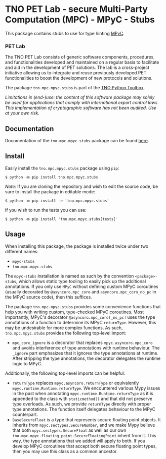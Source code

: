 # TNO PET Lab - secure Multi-Party Computation (MPC) - MPyC - Stubs

This package contains stubs to use for type hinting [MPyC](https://github.com/lschoe/mpyc).

### PET Lab

The TNO PET Lab consists of generic software components, procedures, and functionalities developed and maintained on a regular basis to facilitate and aid in the development of PET solutions. The lab is a cross-project initiative allowing us to integrate and reuse previously developed PET functionalities to boost the development of new protocols and solutions.

The package `tno.mpc.mpyc.stubs` is part of the [TNO Python Toolbox](https://github.com/TNO-PET).

_Limitations in (end-)use: the content of this software package may solely be used for applications that comply with international export control laws._
_This implementation of cryptographic software has not been audited. Use at your own risk._

## Documentation

Documentation of the `tno.mpc.mpyc.stubs` package can be found
[here](https://docs.pet.tno.nl/mpc/mpyc/stubs/2.11.0).

## Install

Easily install the `tno.mpc.mpyc.stubs` package using `pip`:

```console
$ python -m pip install tno.mpc.mpyc.stubs
```

_Note:_ If you are cloning the repository and wish to edit the source code, be
sure to install the package in editable mode:

```console
$ python -m pip install -e 'tno.mpc.mpyc.stubs'
```

If you wish to run the tests you can use:

```console
$ python -m pip install 'tno.mpc.mpyc.stubs[tests]'
```

## Usage

When installing this package, the package is installed twice under two
different names:

- `mpyc-stubs`
- `tno.mpc.mpyc.stubs`

The `mpyc-stubs` installation is named as such by the convention
`<package>-stubs`, which allows static type tooling to easily pick up the
additional annotations. If you only use `MPyC` without defining custom MPyC
coroutines (usually decorated by `@asyncoro.mpc_coro` and
`asyncoro.mpc_coro_no_pc` in the MPyC source code), then this suffices.

The package `tno.mpc.mpyc.stubs` provides some convenience functions that help
you with writing custom, type-checked MPyC coroutines. Most importantly, MPyC's
decorator `@asyncoro.mpc_coro[_no_pc]` uses the type annotations of a function
to determine its MPyC `returnType`. However, this may be undesirable for more
complex functions. As such, `tno.mpc.mpyc.stubs` provides the following
top-level import:

- `mpc_coro_ignore` is a decorator that replaces `mpyc.asyncoro.mpc_coro` and
  avoids interference of type annotations with runtime behaviour. The `_ignore`
  part emphasizes that it ignores the type annotations at runtime. After
  stripping the type annotations, the decorator delegates the runtime logic to
  MPyC.

Additionally, the following top-level imports can be helpful:

- `returnType` replaces `mpyc.asyncoro.returnType` or equivalently
  `mpyc.runtime.Runtime.returnType`. We encountered various Mypy issues in the
  past when annotating `mpyc.runtime.Runtime.returnType` as it is appended to
  the class with `staticmethod()` and that did not preserve type overloads. As
  such, we provide `returnType` directly with proper type annotations. The
  function itself delegates behaviour to the MPyC counterpart.
- `BaseSecureFloat` is a type that represents secure floating point objects. It
  inherits from `mpyc.sectypes.SecureNumber`, and we make Mypy believe that
  both `mpyc.sectypes.SecureFloat` as well as our own
  `tno.mpc.mpyc.floating_point.SecureFloatingPoint` inherit from it. This way,
  the type annotations that we added will apply to both. If you develop MPyC
  coroutines that accept both secure floating point types, then you may use
  this class as a common ancestor.
